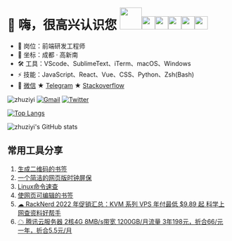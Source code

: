 # 👋 嗨，很高兴认识您 <img src="https://github.githubassets.com/images/mona-loading-default.gif" style="width:50px"><img src="https://github.githubassets.com/images/mona-loading-default.gif" style="width:30px"><img src="https://github.githubassets.com/images/mona-loading-default.gif" style="width:30px"><img src="https://github.githubassets.com/images/mona-loading-default.gif" style="width:30px"><img src="https://github.githubassets.com/images/mona-loading-default.gif" style="width:30px"><img src="https://github.githubassets.com/images/mona-loading-default.gif" style="width:30px">

- 🌱 岗位：前端研发工程师
- 🔭 坐标：成都 · 高新南
- 🛠 工具：VScode、SublimeText、iTerm、macOS、Windows
- ⚡ 技能：JavaScript、React、Vue、CSS、Python、Zsh(Bash)
- 📨 [微信](https://jandou.com/Wechat.png) ★  [Telegram](http://t.me/zhuziyi)  ★  [Stackoverflow](https://stackoverflow.com/users/5750508/zhuziyi)

![zhuziyi](https://komarev.com/ghpvc/?username=zhuziyi1989) [![Gmail](https://img.shields.io/badge/-Gmail-c14438?style=flat&logo=Gmail&logoColor=white)](mailto:zhuziyi1989@gmail.com) [![Twitter](https://img.shields.io/twitter/url?style=social&url=https%3A%2F%2Ftwitter.com%2Fzhuziyi)](https://twitter.com/zhuziyi)

[![Top Langs](https://github-readme-stats.vercel.app/api/top-langs/?username=zhuziyi1989&layout=compact&card_width=440&locale=cn&hide=html)](https://github.com/anuraghazra/github-readme-stats)

![zhuziyi's GitHub stats](https://github-readme-stats.vercel.app/api?username=zhuziyi1989&theme=&show_icons=true&locale=cn) 

## 常用工具分享

1. [生成二维码的书签](https://zhuziyi1989.github.io/tools/static/qcode-bookmark.html)
2. [一个简洁的网页版时钟屏保](https://zhuziyi1989.github.io/tools/static/time.html)
3. [Linux命令速查](https://zhuziyi1989.github.io/tools/static/linux.html)
4. <a href="">使网页可编辑的书签</a>
5. [☁ RackNerd 2022 年促销汇总：KVM 系列 VPS 年付最低 $9.89 起 科学上网查资料好帮手](https://github.com/zhuziyi1989/tools/issues/3)
6. [☁ 腾讯云服务器 2核4G 8MB/s带宽 1200GB/月流量 3年198元，折合66/元一年，折合5.5元/月](https://cloud.tencent.com/act/double11?spread_hash_key=e93a2c5ce2b556f687a7ef5fd51d6518&cps_key=917188fc78471c79220100fbcee12c96)
